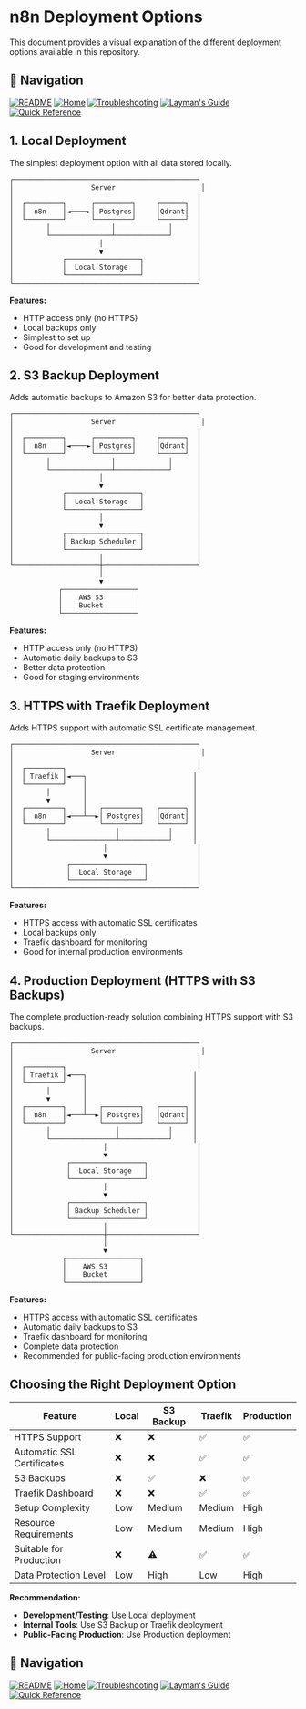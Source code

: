 # n8n Deployment Options

This document provides a visual explanation of the different deployment options available in this repository.

## 📑 Navigation

[![README](https://img.shields.io/badge/📘-Main%20README-blue)](README.md)
[![Home](https://img.shields.io/badge/📖-Documentation%20Home-blueviolet)](index.md)
[![Troubleshooting](https://img.shields.io/badge/🛠️-Troubleshooting-red)](troubleshooting-guide.md)
[![Layman's Guide](https://img.shields.io/badge/🧩-Layman's%20Guide-purple)](layman-guide.md)
[![Quick Reference](https://img.shields.io/badge/🔍-Quick%20Reference-green)](quick-reference.md)

## 1. Local Deployment

The simplest deployment option with all data stored locally.

```
┌─────────────────────────────────────────────┐
│                   Server                     │
│                                             │
│  ┌─────────┐      ┌─────────┐     ┌──────┐  │
│  │  n8n    │◄────►│ Postgres│     │Qdrant│  │
│  └─────────┘      └─────────┘     └──────┘  │
│        │               │             │      │
│        └───────────────┴─────────────┘      │
│                     │                       │
│                     ▼                       │
│            ┌──────────────────┐             │
│            │  Local Storage   │             │
│            └──────────────────┘             │
└─────────────────────────────────────────────┘
```

**Features:**

- HTTP access only (no HTTPS)
- Local backups only
- Simplest to set up
- Good for development and testing

## 2. S3 Backup Deployment

Adds automatic backups to Amazon S3 for better data protection.

```
┌─────────────────────────────────────────────┐
│                   Server                     │
│                                             │
│  ┌─────────┐      ┌─────────┐     ┌──────┐  │
│  │  n8n    │◄────►│ Postgres│     │Qdrant│  │
│  └─────────┘      └─────────┘     └──────┘  │
│        │               │             │      │
│        └───────────────┴─────────────┘      │
│                     │                       │
│                     ▼                       │
│            ┌──────────────────┐             │
│            │  Local Storage   │             │
│            └──────────────────┘             │
│                     │                       │
│                     ▼                       │
│            ┌──────────────────┐             │
│            │ Backup Scheduler │             │
│            └──────────────────┘             │
│                     │                       │
└─────────────────────┼───────────────────────┘
                      │
                      ▼
            ┌──────────────────┐
            │    AWS S3        │
            │    Bucket        │
            └──────────────────┘
```

**Features:**

- HTTP access only (no HTTPS)
- Automatic daily backups to S3
- Better data protection
- Good for staging environments

## 3. HTTPS with Traefik Deployment

Adds HTTPS support with automatic SSL certificate management.

```
┌─────────────────────────────────────────────┐
│                   Server                     │
│                                             │
│  ┌─────────┐                                │
│  │ Traefik │◄───┐                          │
│  └─────────┘    │                          │
│        │        │                          │
│        ▼        │                          │
│  ┌─────────┐    │   ┌─────────┐   ┌──────┐ │
│  │  n8n    │◄───┴──►│ Postgres│   │Qdrant│ │
│  └─────────┘        └─────────┘   └──────┘ │
│        │                │            │     │
│        └────────────────┴────────────┘     │
│                      │                      │
│                      ▼                      │
│             ┌──────────────────┐            │
│             │  Local Storage   │            │
│             └──────────────────┘            │
└─────────────────────────────────────────────┘
```

**Features:**

- HTTPS access with automatic SSL certificates
- Local backups only
- Traefik dashboard for monitoring
- Good for internal production environments

## 4. Production Deployment (HTTPS with S3 Backups)

The complete production-ready solution combining HTTPS support with S3 backups.

```
┌─────────────────────────────────────────────┐
│                   Server                     │
│                                             │
│  ┌─────────┐                                │
│  │ Traefik │◄───┐                          │
│  └─────────┘    │                          │
│        │        │                          │
│        ▼        │                          │
│  ┌─────────┐    │   ┌─────────┐   ┌──────┐ │
│  │  n8n    │◄───┴──►│ Postgres│   │Qdrant│ │
│  └─────────┘        └─────────┘   └──────┘ │
│        │                │            │     │
│        └────────────────┴────────────┘     │
│                      │                      │
│                      ▼                      │
│             ┌──────────────────┐            │
│             │  Local Storage   │            │
│             └──────────────────┘            │
│                      │                      │
│                      ▼                      │
│             ┌──────────────────┐            │
│             │ Backup Scheduler │            │
│             └──────────────────┘            │
│                      │                      │
└──────────────────────┼──────────────────────┘
                       │
                       ▼
             ┌──────────────────┐
             │    AWS S3        │
             │    Bucket        │
             └──────────────────┘
```

**Features:**

- HTTPS access with automatic SSL certificates
- Automatic daily backups to S3
- Traefik dashboard for monitoring
- Complete data protection
- Recommended for public-facing production environments

## Choosing the Right Deployment Option

| Feature                    | Local | S3 Backup | Traefik | Production |
| -------------------------- | ----- | --------- | ------- | ---------- |
| HTTPS Support              | ❌    | ❌        | ✅      | ✅         |
| Automatic SSL Certificates | ❌    | ❌        | ✅      | ✅         |
| S3 Backups                 | ❌    | ✅        | ❌      | ✅         |
| Traefik Dashboard          | ❌    | ❌        | ✅      | ✅         |
| Setup Complexity           | Low   | Medium    | Medium  | High       |
| Resource Requirements      | Low   | Medium    | Medium  | High       |
| Suitable for Production    | ❌    | ⚠️        | ✅      | ✅         |
| Data Protection Level      | Low   | High      | Low     | High       |

**Recommendation:**

- **Development/Testing**: Use Local deployment
- **Internal Tools**: Use S3 Backup or Traefik deployment
- **Public-Facing Production**: Use Production deployment

## 📑 Navigation

[![README](https://img.shields.io/badge/📘-Main%20README-blue)](README.md)
[![Home](https://img.shields.io/badge/📖-Documentation%20Home-blueviolet)](index.md)
[![Troubleshooting](https://img.shields.io/badge/🛠️-Troubleshooting-red)](troubleshooting-guide.md)
[![Layman's Guide](https://img.shields.io/badge/🧩-Layman's%20Guide-purple)](layman-guide.md)
[![Quick Reference](https://img.shields.io/badge/🔍-Quick%20Reference-green)](quick-reference.md)
